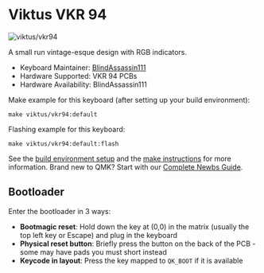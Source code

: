 # Viktus VKR 94

![viktus/vkr94](https://i.imgur.com/ahJVciu.png)

A small run vintage-esque design with RGB indicators.

* Keyboard Maintainer: [BlindAssassin111](https://github.com/blindassassin111)
* Hardware Supported: VKR 94 PCBs
* Hardware Availability: BlindAssassin111

Make example for this keyboard (after setting up your build environment):

    make viktus/vkr94:default

Flashing example for this keyboard:

    make viktus/vkr94:default:flash

See the [build environment setup](https://docs.qmk.fm/#/getting_started_build_tools) and the [make instructions](https://docs.qmk.fm/#/getting_started_make_guide) for more information. Brand new to QMK? Start with our [Complete Newbs Guide](https://docs.qmk.fm/#/newbs).

## Bootloader

Enter the bootloader in 3 ways:

* **Bootmagic reset**: Hold down the key at (0,0) in the matrix (usually the top left key or Escape) and plug in the keyboard
* **Physical reset button**: Briefly press the button on the back of the PCB - some may have pads you must short instead
* **Keycode in layout**: Press the key mapped to `QK_BOOT` if it is available
